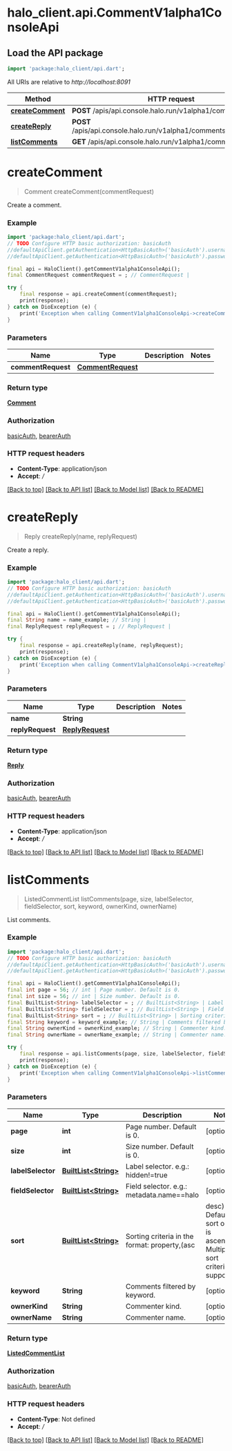# halo_client.api.CommentV1alpha1ConsoleApi

## Load the API package
```dart
import 'package:halo_client/api.dart';
```

All URIs are relative to *http://localhost:8091*

Method | HTTP request | Description
------------- | ------------- | -------------
[**createComment**](CommentV1alpha1ConsoleApi.md#createcomment) | **POST** /apis/api.console.halo.run/v1alpha1/comments | 
[**createReply**](CommentV1alpha1ConsoleApi.md#createreply) | **POST** /apis/api.console.halo.run/v1alpha1/comments/{name}/reply | 
[**listComments**](CommentV1alpha1ConsoleApi.md#listcomments) | **GET** /apis/api.console.halo.run/v1alpha1/comments | 


# **createComment**
> Comment createComment(commentRequest)



Create a comment.

### Example
```dart
import 'package:halo_client/api.dart';
// TODO Configure HTTP basic authorization: basicAuth
//defaultApiClient.getAuthentication<HttpBasicAuth>('basicAuth').username = 'YOUR_USERNAME'
//defaultApiClient.getAuthentication<HttpBasicAuth>('basicAuth').password = 'YOUR_PASSWORD';

final api = HaloClient().getCommentV1alpha1ConsoleApi();
final CommentRequest commentRequest = ; // CommentRequest | 

try {
    final response = api.createComment(commentRequest);
    print(response);
} catch on DioException (e) {
    print('Exception when calling CommentV1alpha1ConsoleApi->createComment: $e\n');
}
```

### Parameters

Name | Type | Description  | Notes
------------- | ------------- | ------------- | -------------
 **commentRequest** | [**CommentRequest**](CommentRequest.md)|  | 

### Return type

[**Comment**](Comment.md)

### Authorization

[basicAuth](../README.md#basicAuth), [bearerAuth](../README.md#bearerAuth)

### HTTP request headers

 - **Content-Type**: application/json
 - **Accept**: */*

[[Back to top]](#) [[Back to API list]](../README.md#documentation-for-api-endpoints) [[Back to Model list]](../README.md#documentation-for-models) [[Back to README]](../README.md)

# **createReply**
> Reply createReply(name, replyRequest)



Create a reply.

### Example
```dart
import 'package:halo_client/api.dart';
// TODO Configure HTTP basic authorization: basicAuth
//defaultApiClient.getAuthentication<HttpBasicAuth>('basicAuth').username = 'YOUR_USERNAME'
//defaultApiClient.getAuthentication<HttpBasicAuth>('basicAuth').password = 'YOUR_PASSWORD';

final api = HaloClient().getCommentV1alpha1ConsoleApi();
final String name = name_example; // String | 
final ReplyRequest replyRequest = ; // ReplyRequest | 

try {
    final response = api.createReply(name, replyRequest);
    print(response);
} catch on DioException (e) {
    print('Exception when calling CommentV1alpha1ConsoleApi->createReply: $e\n');
}
```

### Parameters

Name | Type | Description  | Notes
------------- | ------------- | ------------- | -------------
 **name** | **String**|  | 
 **replyRequest** | [**ReplyRequest**](ReplyRequest.md)|  | 

### Return type

[**Reply**](Reply.md)

### Authorization

[basicAuth](../README.md#basicAuth), [bearerAuth](../README.md#bearerAuth)

### HTTP request headers

 - **Content-Type**: application/json
 - **Accept**: */*

[[Back to top]](#) [[Back to API list]](../README.md#documentation-for-api-endpoints) [[Back to Model list]](../README.md#documentation-for-models) [[Back to README]](../README.md)

# **listComments**
> ListedCommentList listComments(page, size, labelSelector, fieldSelector, sort, keyword, ownerKind, ownerName)



List comments.

### Example
```dart
import 'package:halo_client/api.dart';
// TODO Configure HTTP basic authorization: basicAuth
//defaultApiClient.getAuthentication<HttpBasicAuth>('basicAuth').username = 'YOUR_USERNAME'
//defaultApiClient.getAuthentication<HttpBasicAuth>('basicAuth').password = 'YOUR_PASSWORD';

final api = HaloClient().getCommentV1alpha1ConsoleApi();
final int page = 56; // int | Page number. Default is 0.
final int size = 56; // int | Size number. Default is 0.
final BuiltList<String> labelSelector = ; // BuiltList<String> | Label selector. e.g.: hidden!=true
final BuiltList<String> fieldSelector = ; // BuiltList<String> | Field selector. e.g.: metadata.name==halo
final BuiltList<String> sort = ; // BuiltList<String> | Sorting criteria in the format: property,(asc|desc). Default sort order is ascending. Multiple sort criteria are supported.
final String keyword = keyword_example; // String | Comments filtered by keyword.
final String ownerKind = ownerKind_example; // String | Commenter kind.
final String ownerName = ownerName_example; // String | Commenter name.

try {
    final response = api.listComments(page, size, labelSelector, fieldSelector, sort, keyword, ownerKind, ownerName);
    print(response);
} catch on DioException (e) {
    print('Exception when calling CommentV1alpha1ConsoleApi->listComments: $e\n');
}
```

### Parameters

Name | Type | Description  | Notes
------------- | ------------- | ------------- | -------------
 **page** | **int**| Page number. Default is 0. | [optional] 
 **size** | **int**| Size number. Default is 0. | [optional] 
 **labelSelector** | [**BuiltList&lt;String&gt;**](String.md)| Label selector. e.g.: hidden!=true | [optional] 
 **fieldSelector** | [**BuiltList&lt;String&gt;**](String.md)| Field selector. e.g.: metadata.name==halo | [optional] 
 **sort** | [**BuiltList&lt;String&gt;**](String.md)| Sorting criteria in the format: property,(asc|desc). Default sort order is ascending. Multiple sort criteria are supported. | [optional] 
 **keyword** | **String**| Comments filtered by keyword. | [optional] 
 **ownerKind** | **String**| Commenter kind. | [optional] 
 **ownerName** | **String**| Commenter name. | [optional] 

### Return type

[**ListedCommentList**](ListedCommentList.md)

### Authorization

[basicAuth](../README.md#basicAuth), [bearerAuth](../README.md#bearerAuth)

### HTTP request headers

 - **Content-Type**: Not defined
 - **Accept**: */*

[[Back to top]](#) [[Back to API list]](../README.md#documentation-for-api-endpoints) [[Back to Model list]](../README.md#documentation-for-models) [[Back to README]](../README.md)

